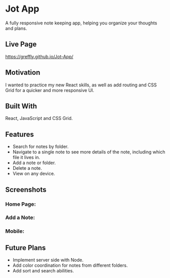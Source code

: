 # Jot App
A fully responsive note keeping app, helping you organize your thoughts and plans.

## Live Page
https://greffly.github.io/Jot-App/

## Motivation
I wanted to practice my new React skills, as well as add routing and CSS Grid for a quicker and more responsive UI.

## Built With
React, JavaScript and CSS Grid.

## Features
* Search for notes by folder. 
* Navigate to a single note to see more details of the note, including which file it lives in.
* Add a note or folder.
* Delete a note.
* View on any device.

## Screenshots
### Home Page:
### Add a Note:
### Mobile:

## Future Plans
* Implement server side with Node.
* Add color coordination for notes from different folders. 
* Add sort and search abilities.
